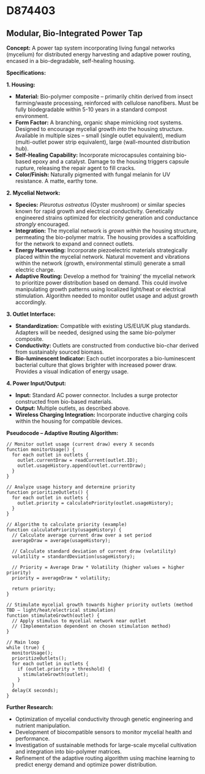# D874403

## Modular, Bio-Integrated Power Tap

**Concept:** A power tap system incorporating living fungal networks (mycelium) for distributed energy harvesting and adaptive power routing, encased in a bio-degradable, self-healing housing.

**Specifications:**

**1. Housing:**

*   **Material:** Bio-polymer composite – primarily chitin derived from insect farming/waste processing, reinforced with cellulose nanofibers.  Must be fully biodegradable within 5-10 years in a standard compost environment.
*   **Form Factor:**  A branching, organic shape mimicking root systems. Designed to encourage mycelial growth *into* the housing structure.  Available in multiple sizes – small (single outlet equivalent), medium (multi-outlet power strip equivalent), large (wall-mounted distribution hub).
*   **Self-Healing Capability:** Incorporate microcapsules containing bio-based epoxy and a catalyst.  Damage to the housing triggers capsule rupture, releasing the repair agent to fill cracks.
*   **Color/Finish:**  Naturally pigmented with fungal melanin for UV resistance.  A matte, earthy tone.

**2. Mycelial Network:**

*   **Species:**  *Pleurotus ostreatus* (Oyster mushroom) or similar species known for rapid growth and electrical conductivity. Genetically engineered strains optimized for electricity generation and conductance *strongly* encouraged.
*   **Integration:** The mycelial network is *grown within* the housing structure, permeating the bio-polymer matrix.  The housing provides a scaffolding for the network to expand and connect outlets.
*   **Energy Harvesting:** Incorporate piezoelectric materials strategically placed within the mycelial network.  Natural movement and vibrations within the network (growth, environmental stimuli) generate a small electric charge.
*   **Adaptive Routing:**  Develop a method for ‘training’ the mycelial network to prioritize power distribution based on demand. This could involve manipulating growth patterns using localized light/heat or electrical stimulation.  Algorithm needed to monitor outlet usage and adjust growth accordingly.

**3. Outlet Interface:**

*   **Standardization:** Compatible with existing US/EU/UK plug standards. Adapters will be needed, designed using the same bio-polymer composite.
*   **Conductivity:** Outlets are constructed from conductive bio-char derived from sustainably sourced biomass.
*   **Bio-luminescent Indicator:** Each outlet incorporates a bio-luminescent bacterial culture that glows brighter with increased power draw. Provides a visual indication of energy usage.

**4. Power Input/Output:**

*   **Input:** Standard AC power connector.  Includes a surge protector constructed from bio-based materials.
*   **Output:**  Multiple outlets, as described above.
*   **Wireless Charging Integration:**  Incorporate inductive charging coils within the housing for compatible devices.

**Pseudocode – Adaptive Routing Algorithm:**

```
// Monitor outlet usage (current draw) every X seconds
function monitorUsage() {
  for each outlet in outlets {
    outlet.currentDraw = readCurrent(outlet.ID);
    outlet.usageHistory.append(outlet.currentDraw);
  }
}

// Analyze usage history and determine priority
function prioritizeOutlets() {
  for each outlet in outlets {
    outlet.priority = calculatePriority(outlet.usageHistory);
  }
}

// Algorithm to calculate priority (example)
function calculatePriority(usageHistory) {
  // Calculate average current draw over a set period
  averageDraw = average(usageHistory);

  // Calculate standard deviation of current draw (volatility)
  volatility = standardDeviation(usageHistory);

  // Priority = Average Draw * Volatility (higher values = higher priority)
  priority = averageDraw * volatility;

  return priority;
}

// Stimulate mycelial growth towards higher priority outlets (method TBD – light/heat/electrical stimulation)
function stimulateGrowth(outlet) {
  // Apply stimulus to mycelial network near outlet
  // (Implementation dependent on chosen stimulation method)
}

// Main loop
while (true) {
  monitorUsage();
  prioritizeOutlets();
  for each outlet in outlets {
    if (outlet.priority > threshold) {
      stimulateGrowth(outlet);
    }
  }
  delay(X seconds);
}
```

**Further Research:**

*   Optimization of mycelial conductivity through genetic engineering and nutrient manipulation.
*   Development of biocompatible sensors to monitor mycelial health and performance.
*   Investigation of sustainable methods for large-scale mycelial cultivation and integration into bio-polymer matrices.
*   Refinement of the adaptive routing algorithm using machine learning to predict energy demand and optimize power distribution.